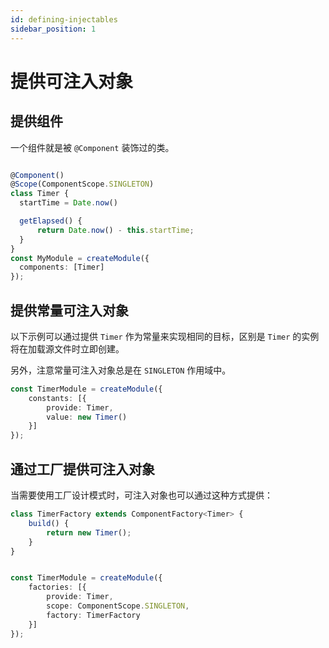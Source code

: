 ```yaml
---
id: defining-injectables
sidebar_position: 1
---
```


# 提供可注入对象


## 提供组件

一个组件就是被 `@Component` 装饰过的类。


```typescript

@Component()
@Scope(ComponentScope.SINGLETON)
class Timer {
  startTime = Date.now()

  getElapsed() {
      return Date.now() - this.startTime;
  }
}
const MyModule = createModule({
  components: [Timer]
});
```

## 提供常量可注入对象

以下示例可以通过提供 `Timer` 作为常量来实现相同的目标，区别是 `Timer` 的实例将在加载源文件时立即创建。

另外，注意常量可注入对象总是在 `SINGLETON` 作用域中。


```typescript
const TimerModule = createModule({
    constants: [{
        provide: Timer,
        value: new Timer()
    }]
});
```

## 通过工厂提供可注入对象


当需要使用工厂设计模式时，可注入对象也可以通过这种方式提供：

```typescript
class TimerFactory extends ComponentFactory<Timer> {
    build() {
        return new Timer();
    }
}


const TimerModule = createModule({
    factories: [{
        provide: Timer,
        scope: ComponentScope.SINGLETON,
        factory: TimerFactory
    }]
});
```







